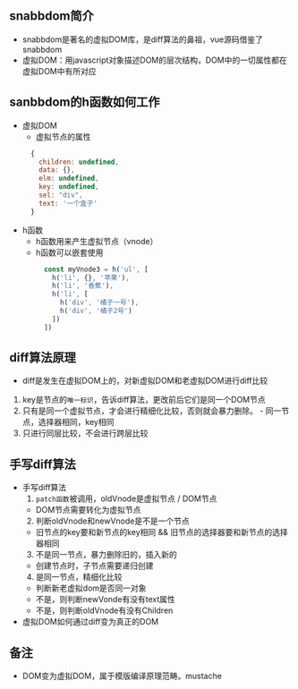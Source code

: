 ## snabbdom简介
  - snabbdom是著名的虚拟DOM库，是diff算法的鼻祖，vue源码借鉴了snabbdom
  - 虚拟DOM：用javascript对象描述DOM的层次结构，DOM中的一切属性都在虚拟DOM中有所对应
## sanbbdom的h函数如何工作
  - 虚拟DOM
    - 虚拟节点的属性
    ```js
      {
        children: undefined,
        data: {},
        elm: undefined,
        key: undefined,
        sel: "div",
        text: '一个盒子'
      }
    ```
  - h函数
    - h函数用来产生虚拟节点（vnode）
    - h函数可以嵌套使用
      ```js
        const myVnode3 = h('ul', [
          h('li', {}, '苹果'),
          h('li', '香蕉'),
          h('li', [
            h('div', '橘子一号'),
            h('div', '橘子2号')
          ])
        ])
      ```

## diff算法原理
  - diff是发生在虚拟DOM上的，对新虚拟DOM和老虚拟DOM进行diff比较
  1. key是节点的`唯一标识`，告诉diff算法，更改前后它们是同一个DOM节点
  2. 只有是同一个虚拟节点，才会进行精细化比较，否则就会暴力删除。
    - 同一节点，选择器相同，key相同
  3. 只进行同层比较，不会进行跨层比较
 
## 手写diff算法
  - 手写diff算法
    1. `patch函数`被调用，oldVnode是虚拟节点 / DOM节点
      - DOM节点需要转化为虚拟节点
    2. 判断oldVnode和newVnode是不是一个节点
      - 旧节点的key要和新节点的key相同 && 旧节点的选择器要和新节点的选择器相同
    3. 不是同一节点，暴力删除旧的，插入新的 
      - 创建节点时，子节点需要递归创建
    4. 是同一节点，精细化比较
      - 判断新老虚拟dom是否同一对象
      - 不是，则判断newVonde有没有text属性
      - 不是，则判断oldVnode有没有Children
  - 虚拟DOM如何通过diff变为真正的DOM
## 备注
  - DOM变为虚拟DOM，属于模版编译原理范畴。mustache